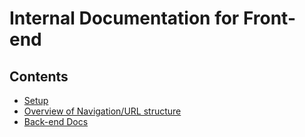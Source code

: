 # Internal Documentation for Front-end

## Contents

- [Setup](setup/Setup.md)
- [Overview of Navigation/URL structure](Overview-of-Navigation-&-URL-structure.md)
- [Back-end Docs](https://github.com/openmsupply/application-manager-server/wiki)
